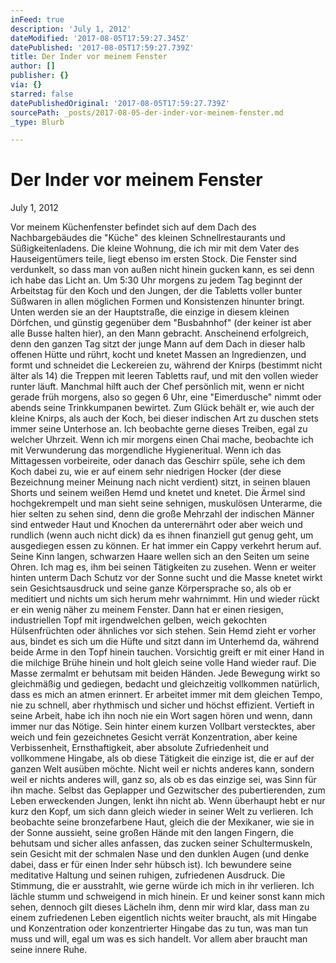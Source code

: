 ```yaml
---
inFeed: true
description: 'July 1, 2012'
dateModified: '2017-08-05T17:59:27.345Z'
datePublished: '2017-08-05T17:59:27.739Z'
title: Der Inder vor meinem Fenster
author: []
publisher: {}
via: {}
starred: false
datePublishedOriginal: '2017-08-05T17:59:27.739Z'
sourcePath: _posts/2017-08-05-der-inder-vor-meinem-fenster.md
_type: Blurb

---
```

# **Der Inder vor meinem Fenster**

July 1, 2012

Vor meinem Küchenfenster befindet sich auf dem Dach des Nachbargebäudes die "Küche" des kleinen Schnellrestaurants und Süßigkeitenladens. Die kleine Wohnung, die ich mir mit dem Vater des Hauseigentümers teile, liegt ebenso im ersten Stock. Die Fenster sind verdunkelt, so dass man von außen nicht hinein gucken kann, es sei denn ich habe das Licht an. Um 5:30 Uhr morgens zu jedem Tag beginnt der Arbeitstag für den Koch und den Jungen, der die Tabletts voller bunter Süßwaren in allen möglichen Formen und Konsistenzen hinunter bringt. Unten werden sie an der Hauptstraße, die einzige in diesem kleinen Dörfchen, und günstig gegenüber dem "Busbahnhof" (der keiner ist aber alle Busse halten hier), an den Mann gebracht. Anscheinend erfolgreich, denn den ganzen Tag sitzt der junge Mann auf dem Dach in dieser halb offenen Hütte und rührt, kocht und knetet Massen an Ingredienzen, und formt und schneidet die Leckereien zu, während der Knirps (bestimmt nicht älter als 14) die Treppen mit leeren Tabletts rauf, und mit den vollen wieder runter läuft. Manchmal hilft auch der Chef persönlich mit, wenn er nicht gerade früh morgens, also so gegen 6 Uhr, eine "Eimerdusche" nimmt oder abends seine Trinkkumpanen bewirtet. Zum Glück behält er, wie auch der kleine Knirps, als auch der Koch, bei dieser indischen Art zu duschen stets immer seine Unterhose an. Ich beobachte gerne dieses Treiben, egal zu welcher Uhrzeit. Wenn ich mir morgens einen Chai mache, beobachte ich mit Verwunderung das morgendliche Hygieneritual. Wenn ich das Mittagessen vorbeireite, oder danach das Geschirr spüle, sehe ich dem Koch dabei zu, wie er auf einem sehr niedrigen Hocker (der diese Bezeichnung meiner Meinung nach nicht verdient) sitzt, in seinen blauen Shorts und seinem weißen Hemd und knetet und knetet. Die Ärmel sind hochgekrempelt und man sieht seine sehnigen, muskulösen Unterarme, die hier selten zu sehen sind, denn die große Mehrzahl der indischen Männer sind entweder Haut und Knochen da unterernährt oder aber weich und rundlich (wenn auch nicht dick) da es ihnen finanziell gut genug geht, um ausgediegen essen zu können. Er hat immer ein Cappy verkehrt herum auf. Seine Kinn langen, schwarzen Haare wellen sich an den Seiten um seine Ohren. Ich mag es, ihm bei seinen Tätigkeiten zu zusehen. Wenn er weiter hinten unterm Dach Schutz vor der Sonne sucht und die Masse knetet wirkt sein Gesichtsausdruck und seine ganze Körpersprache so, als ob er meditiert und nichts um sich herum mehr wahrnimmt. Hin und wieder rückt er ein wenig näher zu meinem Fenster. Dann hat er einen riesigen, industriellen Topf mit irgendwelchen gelben, weich gekochten Hülsenfrüchten oder ähnliches vor sich stehen. Sein Hemd zieht er vorher aus, bindet es sich um die Hüfte und sitzt dann im Unterhemd da, während beide Arme in den Topf hinein tauchen. Vorsichtig greift er mit einer Hand in die milchige Brühe hinein und holt gleich seine volle Hand wieder rauf. Die Masse zermalmt er behutsam mit beiden Händen. Jede Bewegung wirkt so gleichmäßig und gediegen, bedacht und gleichzeitig vollkommen natürlich, dass es mich an atmen erinnert. Er arbeitet immer mit dem gleichen Tempo, nie zu schnell, aber rhythmisch und sicher und höchst effizient. Vertieft in seine Arbeit, habe ich ihn noch nie ein Wort sagen hören und wenn, dann immer nur das Nötige. Sein hinter einem kurzen Vollbart verstecktes, aber weich und fein gezeichnetes Gesicht verrät Konzentration, aber keine Verbissenheit, Ernsthaftigkeit, aber absolute Zufriedenheit und vollkommene Hingabe, als ob diese Tätigkeit die einzige ist, die er auf der ganzen Welt ausüben möchte. Nicht weil er nichts anderes kann, sondern weil er nichts anderes will, ganz so, als ob es das einzige sei, was Sinn für ihn mache. Selbst das Geplapper und Gezwitscher des pubertierenden, zum Leben erweckenden Jungen, lenkt ihn nicht ab. Wenn überhaupt hebt er nur kurz den Kopf, um sich dann gleich wieder in seiner Welt zu verlieren. Ich beobachte seine bronzefarbene Haut, gleich die der Mexikaner, wie sie in der Sonne aussieht, seine großen Hände mit den langen Fingern, die behutsam und sicher alles anfassen, das zucken seiner Schultermuskeln, sein Gesicht mit der schmalen Nase und den dunklen Augen (und denke dabei, dass er für einen Inder sehr hübsch ist). Ich bewundere seine meditative Haltung und seinen ruhigen, zufriedenen Ausdruck. Die Stimmung, die er ausstrahlt, wie gerne würde ich mich in ihr verlieren. Ich lächle stumm und schweigend in mich hinein. Er und keiner sonst kann mich sehen, dennoch gilt dieses Lächeln ihm, denn mir wird klar, dass man zu einem zufriedenen Leben eigentlich nichts weiter braucht, als mit Hingabe und Konzentration oder konzentrierter Hingabe das zu tun, was man tun muss und will, egal um was es sich handelt. Vor allem aber braucht man seine innere Ruhe.